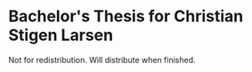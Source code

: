 Bachelor's Thesis for Christian Stigen Larsen
=============================================

Not for redistribution. Will distribute when finished.
